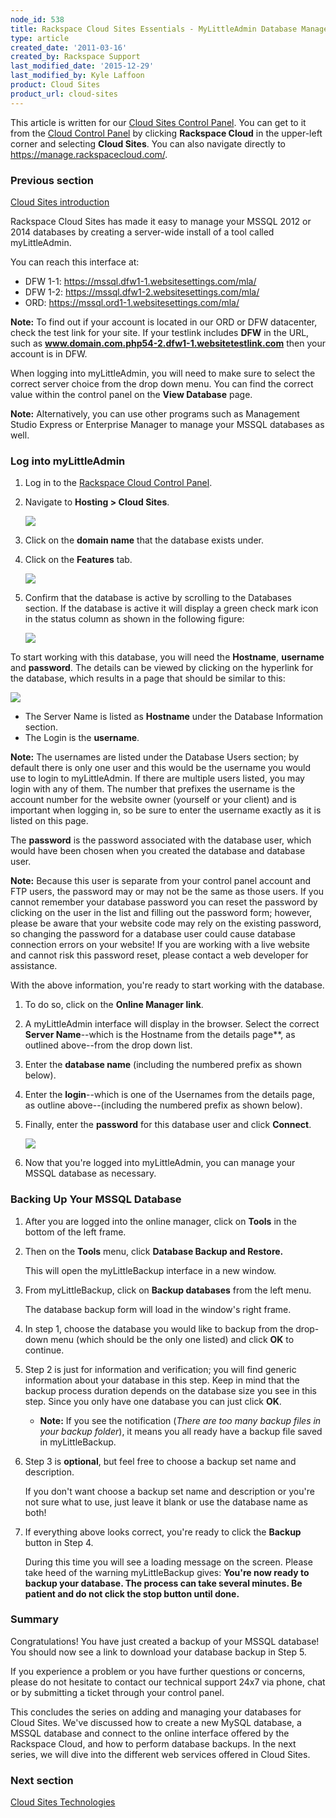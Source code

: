 ```yaml
---
node_id: 538
title: Rackspace Cloud Sites Essentials - MyLittleAdmin Database Management Interface
type: article
created_date: '2011-03-16'
created_by: Rackspace Support
last_modified_date: '2015-12-29'
last_modified_by: Kyle Laffoon
product: Cloud Sites
product_url: cloud-sites
---
```


This article is written for our [Cloud Sites Control Panel](https://manage.rackspacecloud.com/). You can get to it from the [Cloud Control Panel](https://mycloud.rackspace.com) by clicking **Rackspace Cloud** in the upper-left corner and selecting **Cloud Sites**. You can also navigate directly to <https://manage.rackspacecloud.com/>.

### Previous section

[Cloud Sites introduction](/how-to/cloud-sites)

Rackspace Cloud Sites has made it easy to manage your MSSQL 2012 or
2014 databases by creating a server-wide install of a tool called
myLittleAdmin.

You can reach this interface at:

-   DFW 1-1: <https://mssql.dfw1-1.websitesettings.com/mla/>
-   DFW 1-2: <https://mssql.dfw1-2.websitesettings.com/mla/>
-   ORD: <https://mssql.ord1-1.websitesettings.com/mla/>

**Note:** To find out if your account is located in our ORD or DFW
datacenter, check the test link for your site. If your testlink includes
**DFW** in the URL, such as **www.domain.com.php54-2.dfw1-1.websitetestlink.com** then your account is
in DFW.

When logging into myLittleAdmin, you will need to make sure to select
the correct server choice from the drop down menu. You can find the
correct value within the control panel on the **View Database** page.

**Note:** Alternatively, you can use other programs such as Management
Studio Express or Enterprise Manager to manage your MSSQL databases as
well.

### Log into myLittleAdmin

1.  Log in to the [Rackspace Cloud Control Panel](http://manage.rackspacecloud.com).
2.  Navigate to **Hosting > Cloud Sites**.

    ![](https://8026b2e3760e2433679c-fffceaebb8c6ee053c935e8915a3fbe7.ssl.cf2.rackcdn.com/field/image/hosting_0.png)

3.  Click on the **domain name** that the database exists under.
4.  Click on the **Features** tab.

    ![](https://admin.rackspace.comhttps://8026b2e3760e2433679c-fffceaebb8c6ee053c935e8915a3fbe7.ssl.cf2.rackcdn.com/field/image/sites_tabs.png)

5.  Confirm that the database is active by scrolling to
    the Databases section. If the database is active it will display a
    green check mark icon in the status column as shown in the following
    figure:

    ![](https://admin.rackspace.comhttps://8026b2e3760e2433679c-fffceaebb8c6ee053c935e8915a3fbe7.ssl.cf2.rackcdn.com/field/image/sites_dblist_0.png)

To start working with this database, you will need the **Hostname**,
**username** and **password**. The details can be viewed by clicking on
the hyperlink for the database, which results in a page that should be
similar to this:

![](https://admin.rackspace.comhttps://8026b2e3760e2433679c-fffceaebb8c6ee053c935e8915a3fbe7.ssl.cf2.rackcdn.com/field/image/dbinfo_0.png)

-   The Server Name is listed as **Hostname** under
    the Database Information section.
-   The Login is the **username**.

**Note:** The usernames are listed under the Database Users section; by
default there is only one user and this would be the username you would
use to login to myLittleAdmin. If there are multiple users listed, you
may login with any of them. The number that prefixes the username is the
account number for the website owner (yourself or your client)
and is important when logging in, so be sure to enter the username
exactly as it is listed on this page.

The **password** is the password associated with the database user,
which would have been chosen when you created the database and database
user.

**Note:** Because this user is separate from your control panel account
and FTP users, the password may or may not be the same as those users.
If you cannot remember your database password you can reset the password
by clicking on the user in the list and filling out the password form;
however, please be aware that your website code may rely on the existing
password, so changing the password for a database user could cause
database connection errors on your website! If you are working with a
live website and cannot risk this password reset, please contact a web
developer for assistance.

With the above information, you're ready to start working with the
database.

1.  To do so, click on the **Online Manager link**.
2.  A myLittleAdmin interface will display in the browser. Select the
    correct **Server Name**--which is the Hostname from the details
    page**, as outlined above--from the drop down list.
3.  Enter the **database name** (including the numbered prefix as
    shown below).
4.  Enter the **login**--which is one of the Usernames from the details
    page, as outline above--(including the numbered prefix as
    shown below).
5.  Finally, enter the **password** for this database user and
    click **Connect**.

    ![](https://admin.rackspace.comhttps://8026b2e3760e2433679c-fffceaebb8c6ee053c935e8915a3fbe7.ssl.cf2.rackcdn.com/field/image/dblogin_0.png)

6.  Now that you're logged into myLittleAdmin, you can manage your MSSQL
    database as necessary.

### Backing Up Your MSSQL Database

1.  After you are logged into the online manager, click on **Tools** in
    the bottom of the left frame.

2.  Then on the **Tools** menu, click **Database Backup and Restore.**

    This will open the myLittleBackup interface in a new window.

3.  From myLittleBackup, click on **Backup databases** from the left
    menu.

    The database backup form will load in the window's right frame.

4.  In step 1, choose the database you would like to backup from the
    drop-down menu (which should be the only one listed) and click **OK** to
    continue.

5.  Step 2 is just for information and verification; you will find
    generic information about your database in this step. Keep in mind
    that the backup process duration depends on the database size you
    see in this step. Since you only have one database you can just
    click **OK**.
    -   **Note:** If you see the notification (*There are too many
        backup files in your backup folder*), it means you all ready
        have a backup file saved in myLittleBackup.

6.  Step 3 is **optional**, but feel free to choose a backup set name
    and description.

    If you don't want choose a backup set name and description or you're
    not sure what to use, just leave it blank or use the database name
    as both!

7.  If everything above looks correct, you're ready to click
    the **Backup** button in Step 4.

    During this time you will see a loading message on the screen.
    Please take heed of the warning myLittleBackup gives: **You're now
    ready to backup your database. The process can take several minutes.
    Be patient and do not click the stop button until done.**

### Summary

Congratulations! You have just created a backup of your MSSQL database!
You should now see a link to download your database backup in Step 5.

If you experience a problem or you have further questions or concerns,
please do not hesitate to contact our technical support 24x7 via phone,
chat or by submitting a ticket through your control panel.

This concludes the series on adding and managing your databases for
Cloud Sites. We've discussed how to create a new MySQL database, a MSSQL
database and connect to the online interface offered by the Rackspace
Cloud, and how to perform database backups. In the next series, we will
dive into the different web services offered in Cloud Sites.

### Next section

[Cloud Sites Technologies](/how-to/rackspace-cloud-sites-essentials-cloud-sites-technologies)

